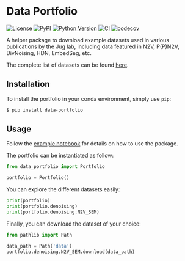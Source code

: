 # Data Portfolio

[![License](https://img.shields.io/pypi/l/data-portfolio.svg?color=green)](https://github.com/jdeschamps/data-portfolio/raw/main/LICENSE)
[![PyPI](https://img.shields.io/pypi/v/data-portfolio.svg?color=green)](https://pypi.org/project/data-portfolio)
[![Python Version](https://img.shields.io/pypi/pyversions/data-portfolio.svg?color=green)](https://python.org)
[![CI](https://github.com/juglab-torch/data-portfolio/actions/workflows/ci.yml/badge.svg)](https://github.com/juglab-torch/data-portfolio/actions/workflows/ci.yml)
[![codecov](https://codecov.io/gh/juglab-torch/data-portfolio/branch/main/graph/badge.svg)](https://codecov.io/gh/juglab-torch/data-portfolio)

A helper package to download example datasets used in various publications by the Jug lab, including data featured in N2V, P(P)N2V, DivNoising, HDN, EmbedSeg, etc.

The complete list of datasets can be found [here](datasets/datasets.json).

## Installation

To install the portfolio in your conda environment, simply use `pip`:
```bash
$ pip install data-portfolio
```

## Usage

Follow the [example notebook](examples/example.ipynb) for details on how to use the package.

The portfolio can be instantiated as follow:

```python
from data_portfolio import Portfolio

portfolio = Portfolio()
```

You can explore the different datasets easily:
```python
print(portfolio)
print(portfolio.denoising)
print(portfolio.denoising.N2V_SEM)
```

Finally, you can download the dataset of your choice:
```python
from pathlib import Path

data_path = Path('data')
portfolio.denoising.N2V_SEM.download(data_path)
```
